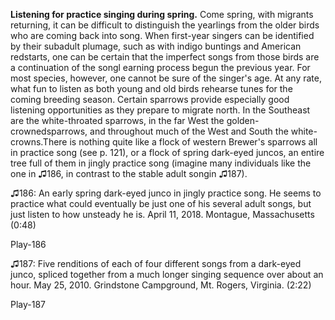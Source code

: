 **Listening for practice singing during spring.** Come spring, with migrants returning, it can be difficult to distinguish the yearlings from the older birds who are coming back into song. When first-year singers can be identified by their subadult plumage, such as with indigo buntings and American redstarts, one can be certain that the imperfect songs from those birds are a continuation of the songl earning process begun the previous year. For most species, however, one cannot be sure of the singer's age. At any rate, what fun to listen as both young and old birds rehearse tunes for the coming breeding season. Certain sparrows provide especially good listening opportunities as they prepare to migrate north. In the Southeast are the white-throated sparrows, in the far West the golden-crownedsparrows, and throughout much of the West and South the white-crowns.There is nothing quite like a flock of western Brewer's sparrows all in practice song (see p. 121), or a flock of spring dark-eyed juncos, an entire tree full of them in jingly practice song (imagine many individuals like the one in ♫186, in contrast to the stable adult songin ♫187).

♫186: An early spring dark-eyed junco in jingly practice song. He seems to practice what could eventually be just one of his several adult songs, but just listen to how unsteady he is. April 11, 2018. Montague, Massachusetts (0:48)

Play-186

♫187: Five renditions of each of four different songs from a dark-eyed junco, spliced together from a much longer singing sequence over about an hour. May 25, 2010. Grindstone Campground, Mt. Rogers, Virginia. (2:22)

Play-187
